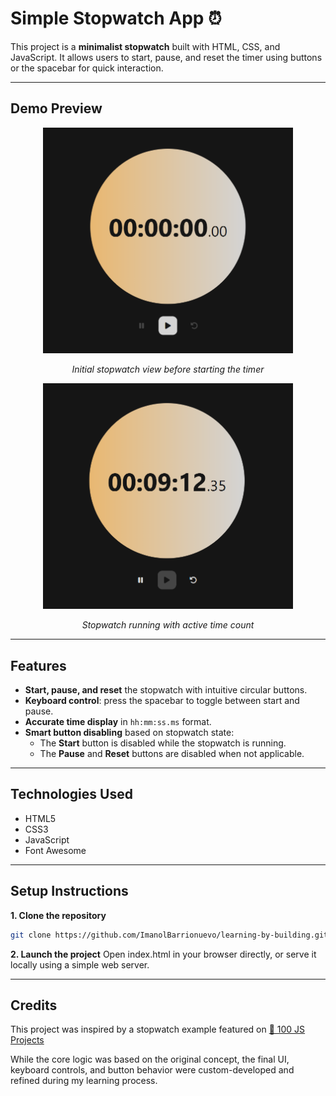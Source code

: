 # Simple Stopwatch App ⏰

This project is a **minimalist stopwatch** built with HTML, CSS, and JavaScript. It allows users to start, pause, and reset the timer using buttons or the spacebar for quick interaction.

---

## Demo Preview

<p align="center">
  <img src="/simple-stopwatch-app/images/screenshots/screenshot-1.png" width="400" alt="Simple Stopwatch App - Initial state with counter at zero">
</p>
<p align="center"><em>Initial stopwatch view before starting the timer</em></p>


<p align="center">
  <img src="/simple-stopwatch-app/images/screenshots/screenshot-2.png" width="400" alt="Simple Stopwatch App - Timer running with active counter">
</p>
<p align="center"><em>Stopwatch running with active time count</em></p>

---

## Features

- **Start, pause, and reset** the stopwatch with intuitive circular buttons.
- **Keyboard control**: press the spacebar to toggle between start and pause.
- **Accurate time display** in `hh:mm:ss.ms` format.
- **Smart button disabling** based on stopwatch state:
  - The **Start** button is disabled while the stopwatch is running.
  - The **Pause** and **Reset** buttons are disabled when not applicable.

---

## Technologies Used

- HTML5
- CSS3
- JavaScript
- Font Awesome

---

## Setup Instructions

**1. Clone the repository**

```bash
git clone https://github.com/ImanolBarrionuevo/learning-by-building.git
```

**2. Launch the project**
Open index.html in your browser directly, or serve it locally using a simple web server.

---

## Credits

This project was inspired by a stopwatch example featured on [🔗 100 JS Projects](https://www.100jsprojects.com/project/stopwatch)

While the core logic was based on the original concept, the final UI, keyboard controls, and button behavior were custom-developed and refined during my learning process.